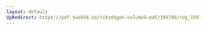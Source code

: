 ```yaml
---
layout: default
UpRedirect: https://pdf.swedeb.se/riksdagen-volumeG-pdf/199798/reg_199798/reg_199798_0239.pdf
---
```

